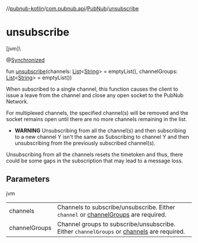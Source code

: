 //[pubnub-kotlin](../../../index.md)/[com.pubnub.api](../index.md)/[PubNub](index.md)/[unsubscribe](unsubscribe.md)

# unsubscribe

[jvm]\

@[Synchronized](https://kotlinlang.org/api/latest/jvm/stdlib/kotlin.jvm/-synchronized/index.html)

fun [unsubscribe](unsubscribe.md)(channels: [List](https://kotlinlang.org/api/latest/jvm/stdlib/kotlin.collections/-list/index.html)&lt;[String](https://kotlinlang.org/api/latest/jvm/stdlib/kotlin/-string/index.html)&gt; = emptyList(), channelGroups: [List](https://kotlinlang.org/api/latest/jvm/stdlib/kotlin.collections/-list/index.html)&lt;[String](https://kotlinlang.org/api/latest/jvm/stdlib/kotlin/-string/index.html)&gt; = emptyList())

When subscribed to a single channel, this function causes the client to issue a leave from the channel and close any open socket to the PubNub Network.

For multiplexed channels, the specified channel(s) will be removed and the socket remains open until there are no more channels remaining in the list.

- 
   **WARNING** Unsubscribing from all the channel(s) and then subscribing to a new channel Y isn't the same as Subscribing to channel Y and then unsubscribing from the previously subscribed channel(s).

Unsubscribing from all the channels resets the timetoken and thus, there could be some gaps in the subscription that may lead to a message loss.

## Parameters

jvm

| | |
|---|---|
| channels | Channels to subscribe/unsubscribe. Either `channel` or [channelGroups](unsubscribe.md) are required. |
| channelGroups | Channel groups to subscribe/unsubscribe. Either `channelGroups` or [channels](unsubscribe.md) are required. |
